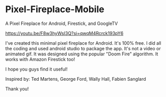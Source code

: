 # Pixel-Fireplace-Mobile
A Pixel Fireplace for Android, Firestick, and GoogleTV


https://youtu.be/F8w3hyWsI3Q?si=qwqM4Rcrck193pY6

I've created this minimal pixel fireplace for Android. It's 100% free. I did all the coding and used android studio to package the app. It's not a video or animated gif. It was designed using the popular "Doom Fire" algorithm. It works with Amazon Firestick too!

I hope you guys find it useful!

Inspired by: Ted Martens, George Ford, Wally Hall, Fabien Sanglard

Thank you!

